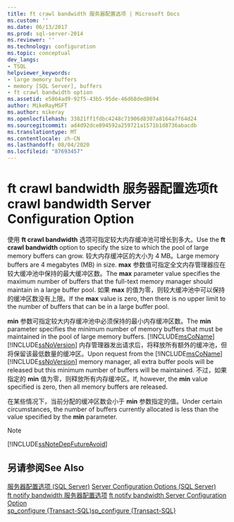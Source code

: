 ```yaml
---
title: ft crawl bandwidth 服务器配置选项 | Microsoft Docs
ms.custom: ''
ms.date: 06/13/2017
ms.prod: sql-server-2014
ms.reviewer: ''
ms.technology: configuration
ms.topic: conceptual
dev_langs:
- TSQL
helpviewer_keywords:
- large memory buffers
- memory [SQL Server], buffers
- ft crawl bandwidth option
ms.assetid: e5864ad9-92f5-43b5-95de-46d68ded8694
author: MikeRayMSFT
ms.author: mikeray
ms.openlocfilehash: 33821ff1fdbc4248c71906d8307a8164a7f64d24
ms.sourcegitcommit: ad4d92dce894592a259721a1571b1d8736abacdb
ms.translationtype: MT
ms.contentlocale: zh-CN
ms.lasthandoff: 08/04/2020
ms.locfileid: "87693457"
---
```

# <a name="ft-crawl-bandwidth-server-configuration-option"></a><span data-ttu-id="9dfd2-102">ft crawl bandwidth 服务器配置选项</span><span class="sxs-lookup"><span data-stu-id="9dfd2-102">ft crawl bandwidth Server Configuration Option</span></span>
  <span data-ttu-id="9dfd2-103">使用 **ft crawl bandwidth** 选项可指定较大内存缓冲池可增长到多大。</span><span class="sxs-lookup"><span data-stu-id="9dfd2-103">Use the **ft crawl bandwidth** option to specify the size to which the pool of large memory buffers can grow.</span></span> <span data-ttu-id="9dfd2-104">较大内存缓冲区的大小为 4 MB。</span><span class="sxs-lookup"><span data-stu-id="9dfd2-104">Large memory buffers are 4 megabytes (MB) in size.</span></span> <span data-ttu-id="9dfd2-105">**max** 参数值可指定全文内存管理器应在较大缓冲池中保持的最大缓冲区数。</span><span class="sxs-lookup"><span data-stu-id="9dfd2-105">The **max** parameter value specifies the maximum number of buffers that the full-text memory manager should maintain in a large buffer pool.</span></span> <span data-ttu-id="9dfd2-106">如果 **max** 的值为零，则较大缓冲池中可以保持的缓冲区数没有上限。</span><span class="sxs-lookup"><span data-stu-id="9dfd2-106">If the **max** value is zero, then there is no upper limit to the number of buffers that can be in a large buffer pool.</span></span>  
  
 <span data-ttu-id="9dfd2-107">**min** 参数可指定较大内存缓冲池中必须保持的最小内存缓冲区数。</span><span class="sxs-lookup"><span data-stu-id="9dfd2-107">The **min** parameter specifies the minimum number of memory buffers that must be maintained in the pool of large memory buffers.</span></span> <span data-ttu-id="9dfd2-108">[!INCLUDE[msCoName](../../includes/msconame-md.md)] [!INCLUDE[ssNoVersion](../../includes/ssnoversion-md.md)] 内存管理器发出请求后，将释放所有额外的缓冲池，但将保留该最低数量的缓冲区。</span><span class="sxs-lookup"><span data-stu-id="9dfd2-108">Upon request from the [!INCLUDE[msCoName](../../includes/msconame-md.md)] [!INCLUDE[ssNoVersion](../../includes/ssnoversion-md.md)] memory manager, all extra buffer pools will be released but this minimum number of buffers will be maintained.</span></span> <span data-ttu-id="9dfd2-109">不过，如果指定的 **min** 值为零，则释放所有内存缓冲区。</span><span class="sxs-lookup"><span data-stu-id="9dfd2-109">If, however, the **min** value specified is zero, then all memory buffers are released.</span></span>  
  
 <span data-ttu-id="9dfd2-110">在某些情况下，当前分配的缓冲区数会小于 **min** 参数指定的值。</span><span class="sxs-lookup"><span data-stu-id="9dfd2-110">Under certain circumstances, the number of buffers currently allocated is less than the value specified by the **min** parameter.</span></span>  
  
> [!NOTE]  
>  [!INCLUDE[ssNoteDepFutureAvoid](../../includes/ssnotedepfutureavoid-md.md)]  
  
## <a name="see-also"></a><span data-ttu-id="9dfd2-111">另请参阅</span><span class="sxs-lookup"><span data-stu-id="9dfd2-111">See Also</span></span>  
 <span data-ttu-id="9dfd2-112">[服务器配置选项 (SQL Server)](server-configuration-options-sql-server.md) </span><span class="sxs-lookup"><span data-stu-id="9dfd2-112">[Server Configuration Options &#40;SQL Server&#41;](server-configuration-options-sql-server.md) </span></span>  
 <span data-ttu-id="9dfd2-113">[ft notify bandwidth 服务器配置选项](ft-notify-bandwidth-server-configuration-option.md) </span><span class="sxs-lookup"><span data-stu-id="9dfd2-113">[ft notify bandwidth Server Configuration Option](ft-notify-bandwidth-server-configuration-option.md) </span></span>  
 [<span data-ttu-id="9dfd2-114">sp_configure &#40;Transact-SQL&#41;</span><span class="sxs-lookup"><span data-stu-id="9dfd2-114">sp_configure &#40;Transact-SQL&#41;</span></span>](/sql/relational-databases/system-stored-procedures/sp-configure-transact-sql)  
  
  
